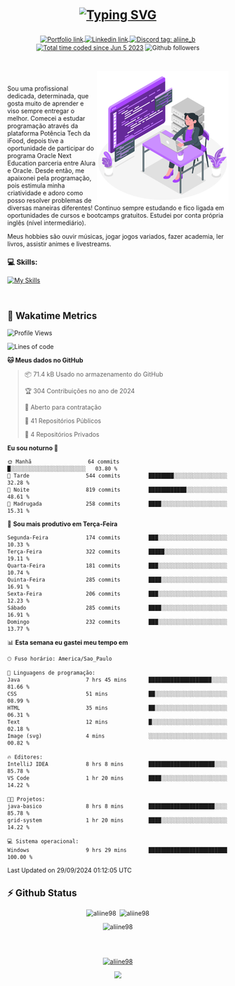 # <p align = "center"><a href="https://git.io/typing-svg"><img src="https://readme-typing-svg.demolab.com?font=Space+Mono&size=28&pause=1000&duration=4000&color=8E58F7&vCenter=true&width=500&lines=%E2%9C%A8+Ol%C3%A1%2C+sou+Aline+Bevilacqua;%E2%9C%A8+Desenvolvedora+Web!" alt="Typing SVG" /></a></p>

<p align = "center">
    <a href="https://aliine98.github.io" target="_blank">
        <img alt="Portfolio link" align="center" src = "https://img.shields.io/badge/portfolio-8A2BE2?style=for-the-badge">
    </a>
    <a href="https://www.linkedin.com/in/aline-bevilacqua/" target="_blank">
        <img alt="Linkedin link" align="center" src = "https://img.shields.io/badge/LinkedIn-0077B5?style=for-the-badge&logo=linkedin&logoColor=white">
    </a>
    <a href="https://discord.com/" target="_blank">
        <img alt="Discord tag: aliine_b" align="center" src="https://img.shields.io/badge/-aliine__b-5865f2?style=flat-square&logo=Discord&logoColor=FFF" height="28">
    </a>
    <a href="https://wakatime.com/@aliine"><img src="https://wakatime.com/badge/user/d705bdc6-1244-4026-9380-8de8c1599f8d.svg?style=for-the-badge" alt="Total time coded since Jun 5 2023" align="center"/></a>
    <img alt="Github followers" align="center" src="https://img.shields.io/github/followers/Aliine98?style=for-the-badge&color=bf0f47&logo=github&logoColor=white">
</p><br>

<a href="https://storyset.com/"><img src="./assets/coding-amico.svg" width="300" align="right"></a>

<div align="left">
<br>

Sou uma profissional dedicada, determinada, que gosta muito de aprender e viso sempre entregar o melhor. Comecei a estudar programação através da plataforma Potência Tech da iFood, depois tive a oportunidade de participar do programa Oracle Next Education parceria entre Alura e Oracle. Desde então, me apaixonei pela programação, pois estimula minha criatividade e adoro como posso resolver problemas de diversas maneiras diferentes! Continuo sempre estudando e fico ligada em oportunidades de cursos e bootcamps gratuitos.
Estudei por conta própria inglês (nível intermediário).

Meus hobbies são ouvir músicas, jogar jogos variados, fazer academia, ler livros, assistir animes e livestreams.

### 💻 Skills:
[![My Skills](https://skillicons.dev/icons?i=html,css,js,java,tailwind,ts,mysql,hibernate,angular,next,nuxt,firebase,express,mongo&perline=5)](https://skillicons.dev)
</div>
<br>

## 🚀 Wakatime Metrics

<!--START_SECTION:waka-->
![Profile Views](http://img.shields.io/badge/Visualizac%C3%B5es%20do%20perfil-0-blue)

![Lines of code](https://img.shields.io/badge/Desde%20o%20Hello%20World%20eu%20escrevi-360.5%20thousand%20linhas%20de%20c%C3%B3digo-blue)

**🐱 Meus dados no GitHub** 

> 📦 71.4 kB Usado no armazenamento do GitHub 
 > 
> 🏆 304 Contribuições no ano de 2024
 > 
> 💼 Aberto para contratação
 > 
> 📜 41 Repositórios Públicos 
 > 
> 🔑 4 Repositórios Privados 
 > 
**Eu sou noturno 🦉** 

```text
🌞 Manhã                  64 commits          █░░░░░░░░░░░░░░░░░░░░░░░░   03.80 % 
🌆 Tarde                  544 commits         ████████░░░░░░░░░░░░░░░░░   32.28 % 
🌃 Noite                  819 commits         ████████████░░░░░░░░░░░░░   48.61 % 
🌙 Madrugada              258 commits         ████░░░░░░░░░░░░░░░░░░░░░   15.31 % 
```
📅 **Sou mais produtivo em Terça-Feira** 

```text
Segunda-Feira            174 commits         ███░░░░░░░░░░░░░░░░░░░░░░   10.33 % 
Terça-Feira              322 commits         █████░░░░░░░░░░░░░░░░░░░░   19.11 % 
Quarta-Feira             181 commits         ███░░░░░░░░░░░░░░░░░░░░░░   10.74 % 
Quinta-Feira             285 commits         ████░░░░░░░░░░░░░░░░░░░░░   16.91 % 
Sexta-Feira              206 commits         ███░░░░░░░░░░░░░░░░░░░░░░   12.23 % 
Sábado                   285 commits         ████░░░░░░░░░░░░░░░░░░░░░   16.91 % 
Domingo                  232 commits         ███░░░░░░░░░░░░░░░░░░░░░░   13.77 % 
```


📊 **Esta semana eu gastei meu tempo em** 

```text
🕑︎ Fuso horário: America/Sao_Paulo

💬 Linguagens de programação: 
Java                     7 hrs 45 mins       ████████████████████░░░░░   81.66 % 
CSS                      51 mins             ██░░░░░░░░░░░░░░░░░░░░░░░   08.99 % 
HTML                     35 mins             ██░░░░░░░░░░░░░░░░░░░░░░░   06.31 % 
Text                     12 mins             █░░░░░░░░░░░░░░░░░░░░░░░░   02.18 % 
Image (svg)              4 mins              ░░░░░░░░░░░░░░░░░░░░░░░░░   00.82 % 

🔥 Editores: 
IntelliJ IDEA            8 hrs 8 mins        █████████████████████░░░░   85.78 % 
VS Code                  1 hr 20 mins        ████░░░░░░░░░░░░░░░░░░░░░   14.22 % 

🐱‍💻 Projetos: 
java-basico              8 hrs 8 mins        █████████████████████░░░░   85.78 % 
grid-system              1 hr 20 mins        ████░░░░░░░░░░░░░░░░░░░░░   14.22 % 

💻 Sistema operacional: 
Windows                  9 hrs 29 mins       █████████████████████████   100.00 % 
```


 Last Updated on 29/09/2024 01:12:05 UTC
<!--END_SECTION:waka-->
 
## ⚡ Github Status

<p align="center"><img src="https://my-github-readme-stats-aliine98.vercel.app/api?username=aliine98&show_icons=true&locale=en&theme=radical" alt="aliine98" />&nbsp;&nbsp;<img src="https://my-github-readme-stats-aliine98.vercel.app/api/top-langs?username=aliine98&show_icons=true&locale=en&layout=compact&theme=radical&exclude_repo=my-github-readme-stats,my-github-readme-streak-stats,github-readme-streak-stats,ajax-com-js-puro" alt="aliine98" /></p>

<p align="center"><img src="https://streak-stats.demolab.com?user=aliine98&theme=radical" alt="aliine98" /></p>

<br><br>
<p align="center"> <a href="https://github.com/ryo-ma/github-profile-trophy" target="_blank"><img src="https://github-profile-trophy.vercel.app/?username=aliine98&theme=radical&column=4" alt="aliine98" /></a> </p>

<p align="center"><img src="https://media4.giphy.com/media/C1bBFL2dMQxA4/giphy.gif?cid=ecf05e47z7xqxd7gboyuplq95r7v869x9bi8msk1upllpme2&ep=v1_gifs_search&rid=giphy.gif&ct=g" width="700"></p>
